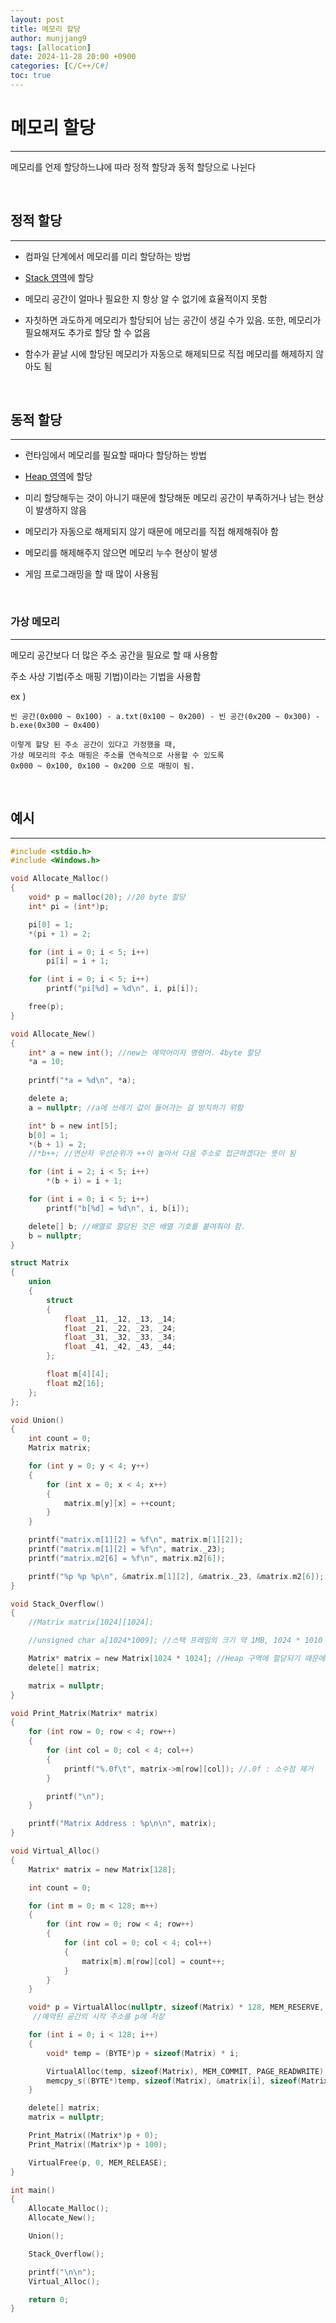 ```yaml
---
layout: post
title: 메모리 할당
author: munjjang9
tags: [allocation]
date: 2024-11-28 20:00 +0900
categories: [C/C++/C#]
toc: true
---
```


# 메모리 할당
---
메모리를 언제 할당하느냐에 따라 정적 할당과 동적 할당으로 나뉜다

<br>

## 정적 할당
---
- 컴파일 단계에서 메모리를 미리 할당하는 방법

- [Stack 영역](https://munjjang9.github.io/c/c++/2024/11/27/memory-segments/#stack-%EC%98%81%EC%97%AD)에 할당

- 메모리 공간이 얼마나 필요한 지 항상 알 수 없기에 효율적이지 못함

- 자칫하면 과도하게 메모리가 할당되어 남는 공간이 생길 수가 있음. 또한, 메모리가 필요해져도 추가로 할당 할 수 없음

- 함수가 끝날 시에 할당된 메모리가 자동으로 해제되므로 직접 메모리를 해제하지 않아도 됨

<br>

## 동적 할당
---
- 런타임에서 메모리를 필요할 때마다 할당하는 방법

- [Heap 영역](https://munjjang9.github.io/c/c++/2024/11/27/memory-segments/#heap-%EC%98%81%EC%97%AD)에 할당

- 미리 할당해두는 것이 아니기 때문에 할당해둔 메모리 공간이 부족하거나 남는 현상이 발생하지 않음

- 메모리가 자동으로 해제되지 않기 때문에 메모리를 직접 해제해줘야 함

- 메모리를 해제해주지 않으면 메모리 누수 현상이 발생

- 게임 프로그래밍을 할 때 많이 사용됨

<br>

### 가상 메모리
---
메모리 공간보다 더 많은 주소 공간을 필요로 할 때 사용함

주소 사상 기법(주소 매핑 기법)이라는 기법을 사용함

ex ) 
	
	빈 공간(0x000 ~ 0x100) - a.txt(0x100 ~ 0x200) - 빈 공간(0x200 ~ 0x300) - b.exe(0x300 ~ 0x400)

	이렇게 할당 된 주소 공간이 있다고 가정했을 때, 
	가상 메모리의 주소 매핑은 주소를 연속적으로 사용할 수 있도록
	0x000 ~ 0x100, 0x100 ~ 0x200 으로 매핑이 됨.

<br>

## 예시
---
```c
#include <stdio.h>
#include <Windows.h>

void Allocate_Malloc()
{
	void* p = malloc(20); //20 byte 할당
	int* pi = (int*)p;

	pi[0] = 1;
	*(pi + 1) = 2;

	for (int i = 0; i < 5; i++)
		pi[i] = i + 1;

	for (int i = 0; i < 5; i++)
		printf("pi[%d] = %d\n", i, pi[i]);

	free(p);
}

void Allocate_New()
{
	int* a = new int(); //new는 예약어이자 명령어. 4byte 할당
	*a = 10;
	
	printf("*a = %d\n", *a);

	delete a;
	a = nullptr; //a에 쓰레기 값이 들어가는 걸 방지하기 위함

	int* b = new int[5];
	b[0] = 1;
	*(b + 1) = 2;
	//*b++; //연산자 우선순위가 ++이 높아서 다음 주소로 접근하겠다는 뜻이 됨

	for (int i = 2; i < 5; i++)
		*(b + i) = i + 1;

	for (int i = 0; i < 5; i++)
		printf("b[%d] = %d\n", i, b[i]);

	delete[] b; //배열로 할당된 것은 배열 기호를 붙여줘야 함.
	b = nullptr;
}

struct Matrix
{
	union
	{
		struct  
		{
			float _11, _12, _13, _14;
			float _21, _22, _23, _24;
			float _31, _32, _33, _34;
			float _41, _42, _43, _44;
		};

		float m[4][4];
		float m2[16];
	};
};

void Union()
{
	int count = 0;
	Matrix matrix;

	for (int y = 0; y < 4; y++)
	{
		for (int x = 0; x < 4; x++)
		{
			matrix.m[y][x] = ++count;
		}
	}

	printf("matrix.m[1][2] = %f\n", matrix.m[1][2]);
	printf("matrix.m[1][2] = %f\n", matrix._23);
	printf("matrix.m2[6] = %f\n", matrix.m2[6]);

	printf("%p %p %p\n", &matrix.m[1][2], &matrix._23, &matrix.m2[6]);
}

void Stack_Overflow()
{
	//Matrix matrix[1024][1024];

	//unsigned char a[1024*1009]; //스택 프레임의 크기 약 1MB, 1024 * 1010

	Matrix* matrix = new Matrix[1024 * 1024]; //Heap 구역에 할당되기 때문에 허용 됨
	delete[] matrix;

	matrix = nullptr;
}

void Print_Matrix(Matrix* matrix)
{
	for (int row = 0; row < 4; row++)
	{
		for (int col = 0; col < 4; col++)
		{
			printf("%.0f\t", matrix->m[row][col]); //.0f : 소수점 제거
		}

		printf("\n");
	}

	printf("Matrix Address : %p\n\n", matrix);
}

void Virtual_Alloc()
{
	Matrix* matrix = new Matrix[128];

	int count = 0;

	for (int m = 0; m < 128; m++)
	{
		for (int row = 0; row < 4; row++)
		{
			for (int col = 0; col < 4; col++)
			{
				matrix[m].m[row][col] = count++;
			}
		}
	}

	void* p = VirtualAlloc(nullptr, sizeof(Matrix) * 128, MEM_RESERVE, PAGE_READWRITE);
	 //예약된 공간의 시작 주소를 p에 저장

	for (int i = 0; i < 128; i++)
	{
		void* temp = (BYTE*)p + sizeof(Matrix) * i;

		VirtualAlloc(temp, sizeof(Matrix), MEM_COMMIT, PAGE_READWRITE);
		memcpy_s((BYTE*)temp, sizeof(Matrix), &matrix[i], sizeof(Matrix));
	}

	delete[] matrix;
	matrix = nullptr;

	Print_Matrix((Matrix*)p + 0);
	Print_Matrix((Matrix*)p + 100);

	VirtualFree(p, 0, MEM_RELEASE);
}

int main()
{
	Allocate_Malloc();
	Allocate_New();

	Union();

	Stack_Overflow();

	printf("\n\n");
	Virtual_Alloc();

	return 0;
}
```
